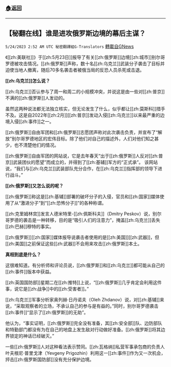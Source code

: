 ###  [:house:返回](README.md)
---


## 【秘翻在线】谁是进攻俄罗斯边境的幕后主谋？
`5/24/2023 2:52 AM UTC 秘密翻譯組G-Translators` [轉載自GNews](https://gnews.org/articles/1326012)

《[[zh:美联社]]》于[[zh:5月23日]]报导了有关[[zh:俄罗斯]]边境[[zh:城市]]别尔哥罗德被攻击情况。[[zh:俄罗斯]]声称，数十名[[zh:乌克兰]]武装分子袭击了目标并迫使当地人撤离，随后70多名袭击者被俄当局的反恐人员杀死或击退。

**[[zh:乌克兰]]怎么说？**

[[zh:乌克兰]]否认参与了周一和周二的小规模冲突，并说这是由一些对[[zh:普京]]不满的[[zh:俄罗斯]]人发动的。

虽然这两种说法都无法独立核实，但无论发生了什么，似乎都让[[zh:莫斯科]]措手不及。这是自2022年[[zh:2月]][[zh:普京]]发动入侵[[zh:乌克兰]]以来最严重的边境入侵[[zh:事件]]之一。

[[zh:俄罗斯]]自由军团和[[zh:俄罗斯]]志愿团声称对此次袭击负责，并宣布了“解放”别尔哥罗德地区的宏伟目标。除了他们对自己的描述外，人们对他们知之甚少，也不清楚他们的情况。

[[zh:俄罗斯]]自由军团的网站说，它是去年春天“出于[[zh:俄罗斯]]人反对[[zh:普京]]武装团伙的愿望”而成立的，并得到了[[zh:基辅]]军方的“正式承”。 该网站说，“我们与[[zh:乌克兰]]武装部队充分合作，在[[zh:乌克兰]]指挥部的领导下进行战斗。”

**[[zh:俄罗斯]]又怎么说的呢？**

[[zh:俄罗斯]]称这是[[zh:基辅]]部署的破坏分子的入侵，官员和[[zh:国家]]媒体使用了从“激进分子”到“[[zh:恐怖分子]]”的各种称谓。

[[zh:克里姆林宫]]发言人德米特里\-[[zh:佩斯科夫]]（Dmitry Peskov）说，别尔哥罗德的袭击是一种转移，目的是“吸引人们的注意力”，掩盖[[zh:乌克兰]]丢失[[zh:巴赫]]穆特的事实。

[[zh:俄罗斯]][[zh:国家]]媒体报导说袭击者使用的是[[zh:美国]][[zh:武器]]，但[[zh:美国]]之前保证这些[[zh:武器]]不会用来攻击[[zh:俄罗斯]]本土。

**真相到底是什么？**

这很难知道。有分析师和评论员说，[[zh:俄罗斯]]和[[zh:乌克兰]]都可能从自己的[[zh:事件]]版本中获益。

[[zh:英国国防部]]星期二在[[zh:推特]]上说，“[[zh:俄罗斯]]几乎肯定会利用这件事，说它是[[zh:战争]]中的[[zh:受害者]]。”

[[zh:乌克兰]]军事分析家奥列赫·日丹诺夫（Oleh Zhdanov）说，对[[zh:基辅]]来说，“采取观察者的立场，不承认自己的参与是有益的。”同时，别尔哥罗德袭击[[zh:事件]]“显示了[[zh:俄罗斯]]的无助”。

他认为，“事实证明，[[zh:俄罗斯]]完全没有准备，其[[zh:安全部]]队、边防部队和特勤部门都没有为在自己的地盘上发生敌对行动做好准备。[[zh:俄罗斯]]将其边界锁定的神话已经破灭。”

一些[[zh:俄罗斯]]人对这种看法表示赞同。[[zh:瓦格纳]]私营军事承包商的负责人叶夫根尼·普里戈津（Yevgeny Prigozhin）利用这一[[zh:事件]]作为又一次机会，抨击[[zh:俄罗斯国防部]]没有充分保护边境。
